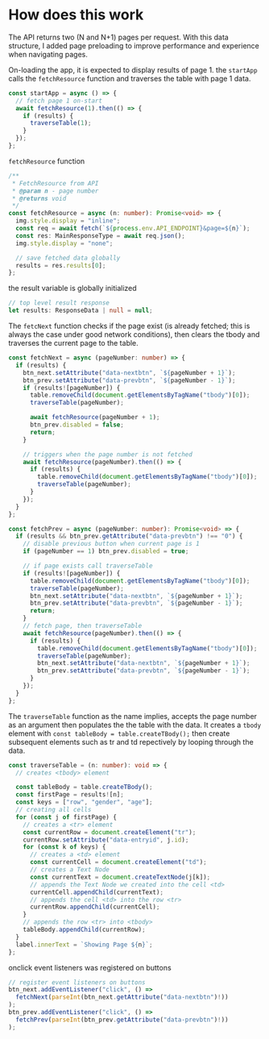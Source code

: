 # How does this work
The API returns two (N and N+1) pages per request. With this data structure, I added page preloading to improve performance and experience when navigating pages.

On-loading the app, it is expected to display results of page 1. the ``startApp`` calls the ``fetchResource`` function and traverses the table with page 1 data.
```typescript
const startApp = async () => {
  // fetch page 1 on-start
  await fetchResource(1).then(() => {
    if (results) {
      traverseTable(1);
    }
  });
};
```
``fetchResource`` function
```typescript
/**
 * FetchResource from API
 * @param n - page number
 * @returns void
 */
const fetchResource = async (n: number): Promise<void> => {
  img.style.display = "inline";
  const req = await fetch(`${process.env.API_ENDPOINT}&page=${n}`);
  const res: MainResponseType = await req.json();
  img.style.display = "none";

  // save fetched data globally
  results = res.results[0];
};
```
the result variable is globally initialized
```typescript
// top level result response
let results: ResponseData | null = null;
```
The ``fetcNext`` function checks if the page exist (is already fetched; this is always the case under good network conditions), then clears the tbody and traverses the current page to the table.
```typescript
const fetchNext = async (pageNumber: number) => {
  if (results) {
    btn_next.setAttribute("data-nextbtn", `${pageNumber + 1}`);
    btn_prev.setAttribute("data-prevbtn", `${pageNumber - 1}`);
    if (results![pageNumber]) {
      table.removeChild(document.getElementsByTagName("tbody")[0]);
      traverseTable(pageNumber);

      await fetchResource(pageNumber + 1);
      btn_prev.disabled = false;
      return;
    }

    // triggers when the page number is not fetched
    await fetchResource(pageNumber).then(() => {
      if (results) {
        table.removeChild(document.getElementsByTagName("tbody")[0]);
        traverseTable(pageNumber);
      }
    });
  }
};

const fetchPrev = async (pageNumber: number): Promise<void> => {
  if (results && btn_prev.getAttribute("data-prevbtn") !== "0") {
    // disable previous button when current page is 1
    if (pageNumber == 1) btn_prev.disabled = true;

    // if page exists call traverseTable
    if (results![pageNumber]) {
      table.removeChild(document.getElementsByTagName("tbody")[0]);
      traverseTable(pageNumber);
      btn_next.setAttribute("data-nextbtn", `${pageNumber + 1}`);
      btn_prev.setAttribute("data-prevbtn", `${pageNumber - 1}`);
      return;
    }
    // fetch page, then traverseTable
    await fetchResource(pageNumber).then(() => {
      if (results) {
        table.removeChild(document.getElementsByTagName("tbody")[0]);
        traverseTable(pageNumber);
        btn_next.setAttribute("data-nextbtn", `${pageNumber + 1}`);
        btn_prev.setAttribute("data-prevbtn", `${pageNumber - 1}`);
      }
    });
  }
};
```
The ``traverseTable`` function as the name implies, accepts the page number as an argument then populates the the table with the data. It creates a ``tbody`` element with ``const tableBody = table.createTBody();`` then create subsequent elements such as tr and td repectively by looping through the data. 
```typescript
const traverseTable = (n: number): void => {
  // creates <tbody> element

  const tableBody = table.createTBody();
  const firstPage = results![n];
  const keys = ["row", "gender", "age"];
  // creating all cells
  for (const j of firstPage) {
    // creates a <tr> element
    const currentRow = document.createElement("tr");
    currentRow.setAttribute("data-entryid", j.id);
    for (const k of keys) {
      // creates a <td> element
      const currentCell = document.createElement("td");
      // creates a Text Node
      const currentText = document.createTextNode(j[k]);
      // appends the Text Node we created into the cell <td>
      currentCell.appendChild(currentText);
      // appends the cell <td> into the row <tr>
      currentRow.appendChild(currentCell);
    }
    // appends the row <tr> into <tbody>
    tableBody.appendChild(currentRow);
  }
  label.innerText = `Showing Page ${n}`;
};
```

onclick event listeners was registered on buttons
```typescript
// register event listeners on buttons
btn_next.addEventListener("click", () =>
  fetchNext(parseInt(btn_next.getAttribute("data-nextbtn")!))
);
btn_prev.addEventListener("click", () =>
  fetchPrev(parseInt(btn_prev.getAttribute("data-prevbtn")!))
);
```